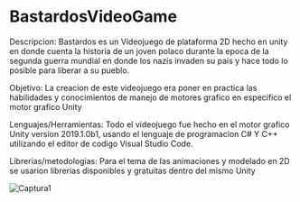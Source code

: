 # BastardosVideoGame
Descripcion:
Bastardos es un Videojuego de plataforma 2D hecho en unity en donde cuenta la historia de un joven polaco durante la epoca de la segunda guerra mundial en donde los nazis invaden su pais y hace todo lo posible para liberar a su pueblo.

Objetivo: La creacion de este videojuego era poner en practica las habilidades y conocimientos de manejo de motores grafico en especifico el motor grafico Unity 

Lenguajes/Herramientas: Todo el videojuego fue hecho en el motor grafico Unity version 2019.1.0b1, usando el lenguaje de programacion  C# Y C++ utilizando el editor de codigo Visual Studio Code.

Librerias/metodologias: Para el tema de las animaciones y modelado en 2D se usarion librerias disponibles y gratuitas dentro del mismo Unity 



![Captura1](https://user-images.githubusercontent.com/53912323/110972698-45eda780-832a-11eb-8bbe-895b8494d571.PNG)

